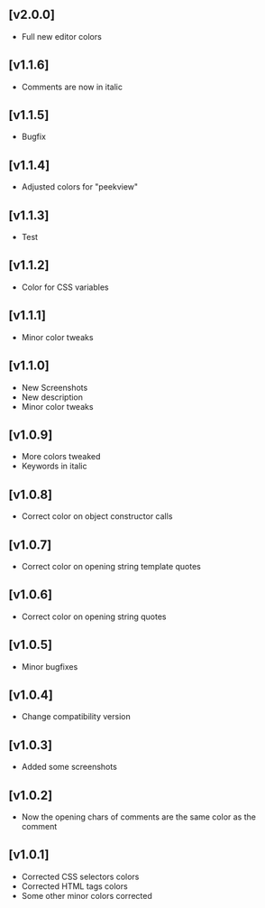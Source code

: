 ## [v2.0.0]
- Full new editor colors
  
## [v1.1.6]
- Comments are now in italic

## [v1.1.5]
- Bugfix

## [v1.1.4]
- Adjusted colors for "peekview"

## [v1.1.3]
- Test

## [v1.1.2]
- Color for CSS variables

## [v1.1.1]
- Minor color tweaks

## [v1.1.0]
- New Screenshots
- New description
- Minor color tweaks

## [v1.0.9]
- More colors tweaked
- Keywords in italic

## [v1.0.8]
- Correct color on object constructor calls

## [v1.0.7]
- Correct color on opening string template quotes

## [v1.0.6]
- Correct color on opening string quotes

## [v1.0.5]
- Minor bugfixes

## [v1.0.4]
- Change compatibility version

## [v1.0.3]
- Added some screenshots

## [v1.0.2]
- Now the opening chars of comments are the same color as the comment

## [v1.0.1]
- Corrected CSS selectors colors
- Corrected HTML tags colors
- Some other minor colors corrected

